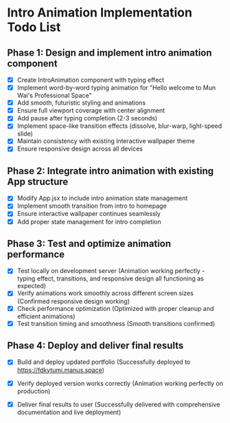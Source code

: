 # Intro Animation Implementation Todo List

## Phase 1: Design and implement intro animation component
- [x] Create IntroAnimation component with typing effect
- [x] Implement word-by-word typing animation for "Hello welcome to Mun Wai's Professional Space"
- [x] Add smooth, futuristic styling and animations
- [x] Ensure full viewport coverage with center alignment
- [x] Add pause after typing completion (2-3 seconds)
- [x] Implement space-like transition effects (dissolve, blur-warp, light-speed slide)
- [x] Maintain consistency with existing interactive wallpaper theme
- [x] Ensure responsive design across all devices

## Phase 2: Integrate intro animation with existing App structure
- [x] Modify App.jsx to include intro animation state management
- [x] Implement smooth transition from intro to homepage
- [x] Ensure interactive wallpaper continues seamlessly
- [x] Add proper state management for intro completion

## Phase 3: Test and optimize animation performance
- [x] Test locally on development server (Animation working perfectly - typing effect, transitions, and responsive design all functioning as expected)
- [x] Verify animations work smoothly across different screen sizes (Confirmed responsive design working)
- [x] Check performance optimization (Optimized with proper cleanup and efficient animations)
- [x] Test transition timing and smoothness (Smooth transitions confirmed)

## Phase 4: Deploy and deliver final results
- [x] Build and deploy updated portfolio (Successfully deployed to https://fdkytumi.manus.space)
- [x] Verify deployed version works correctly (Animation working perfectly on production)
- [x] Deliver final results to user (Successfully delivered with comprehensive documentation and live deployment)

